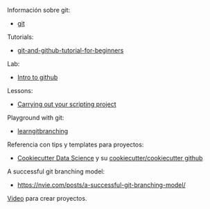 Información sobre git:

* [git](https://git-scm.com/)

Tutorials:

* [git-and-github-tutorial-for-beginners](https://product.hubspot.com/blog/git-and-github-tutorial-for-beginners)

Lab:

* [Intro to github](https://lab.github.com/githubtraining/introduction-to-github)

Lessons:

* [Carrying out your scripting project](http://geoscripting-wur.github.io/RProjectManagement/)

Playground with git:

* [learngitbranching](https://learngitbranching.js.org/)

Referencia con tips y templates para proyectos:

* [Cookiecutter Data Science](https://drivendata.github.io/cookiecutter-data-science/) y su [cookiecutter/cookiecutter github](https://github.com/cookiecutter/cookiecutter)

A successful git branching model:

* https://nvie.com/posts/a-successful-git-branching-model/

[Video](https://www.youtube.com/watch?v=AvDiY9YcCdE&list=PLc_ATubXG-SSBl1JtXZHGvKLfyqUs6ETl) para crear proyectos.


